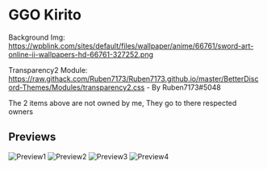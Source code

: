# GGO Kirito
Background Img: https://wpblink.com/sites/default/files/wallpaper/anime/66761/sword-art-online-ii-wallpapers-hd-66761-327252.png 

Transparency2 Module: https://raw.githack.com/Ruben7173/Ruben7173.github.io/master/BetterDiscord-Themes/Modules/transparency2.css - By Ruben7173#5048

The 2 items above are not owned by me, They go to there respected owners


## Previews
![Preview1](https://raw.githubusercontent.com/VaporousCreeper/BetterDiscord/master/Themes/GGO_Kirito/GGO_Kirito_Preview1.png)
![Preview2](https://raw.githubusercontent.com/VaporousCreeper/BetterDiscord/master/Themes/GGO_Kirito/GGO_Kirito_Preview2.png)
![Preview3](https://raw.githubusercontent.com/VaporousCreeper/BetterDiscord/master/Themes/GGO_Kirito/GGO_Kirito_Preview3.png) 
![Preview4](https://raw.githubusercontent.com/VaporousCreeper/BetterDiscord/master/Themes/GGO_Kirito/GGO_Kirito_Preview4.png)
